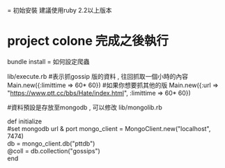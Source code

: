 = 初始安裝
建議使用ruby 2.2以上版本
# project colone 完成之後執行
bundle install
= 如何設定爬蟲

lib/execute.rb
 #表示抓gossip 版的資料 , 往回抓取一個小時的內容
 Main.new({:limittime => 60* 60}) 
 #如果你想要抓其他的版
 Main.new({:url => "https://www.ptt.cc/bbs/Hate/index.html", :limittime => 60* 60})


#資料預設是存放至mongodb , 可以修改
lib/mongolib.rb

def initialize                                                                                                        
  #set mongodb url & port
  mongo_client = MongoClient.new("localhost", 7474)                                                                
  db = mongo_client.db("pttdb")                                                                                       
  @coll = db.collection("gossips")                                                                                    
end 
